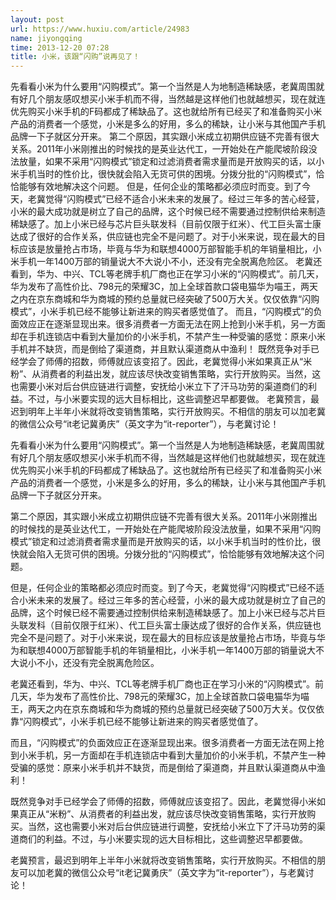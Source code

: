 ```yaml
---
layout: post
url: https://www.huxiu.com/article/24983
name: jiyongqing
time: 2013-12-20 07:28
title: 小米，该跟“闪购”说再见了！
---
```

先看看小米为什么要用“闪购模式”。第一个当然是人为地制造稀缺感，老冀周围就有好几个朋友感叹想买小米手机而不得，当然越是这样他们也就越想买，现在就连优先购买小米手机的F码都成了稀缺品了。这也就给所有已经买了和准备购买小米产品的消费者一个感觉，小米是多么的好用，多么的稀缺，让小米与其他国产手机品牌一下子就区分开来。 第二个原因，其实跟小米成立初期供应链不完善有很大关系。2011年小米刚推出的时候找的是英业达代工，一开始处在产能爬坡阶段没法放量，如果不采用“闪购模式”锁定和过滤消费者需求量而是开放购买的话，以小米手机当时的性价比，很快就会陷入无货可供的困境。分拨分批的“闪购模式”，恰恰能够有效地解决这个问题。 但是，任何企业的策略都必须应时而变。到了今天，老冀觉得“闪购模式”已经不适合小米未来的发展了。经过三年多的苦心经营，小米的最大成功就是树立了自己的品牌，这个时候已经不需要通过控制供给来制造稀缺感了。加上小米已经与芯片巨头联发科（目前仅限于红米）、代工巨头富士康达成了很好的合作关系，供应链也完全不是问题了。对于小米来说，现在最大的目标应该是放量抢占市场，毕竟与华为和联想4000万部智能手机的年销量相比，小米手机一年1400万部的销量说大不大说小不小，还没有完全脱离危险区。 老冀还看到，华为、中兴、TCL等老牌手机厂商也正在学习小米的“闪购模式”。前几天，华为发布了高性价比、798元的荣耀3C，加上全球首款口袋电猫华为喵王，两天之内在京东商城和华为商城的预约总量就已经突破了500万大关。仅仅依靠“闪购模式”，小米手机已经不能够让新进来的购买者感觉值了。 而且，“闪购模式”的负面效应正在逐渐显现出来。很多消费者一方面无法在网上抢到小米手机，另一方面却在手机连锁店中看到大量加价的小米手机，不禁产生一种受骗的感觉：原来小米手机并不缺货，而是倒给了渠道商，并且默认渠道商从中渔利！ 既然竞争对手已经学会了师傅的招数，师傅就应该变招了。因此，老冀觉得小米如果真正从“米粉”、从消费者的利益出发，就应该尽快改变销售策略，实行开放购买。当然，这也需要小米对后台供应链进行调整，安抚给小米立下了汗马功劳的渠道商们的利益。不过，与小米要实现的远大目标相比，这些调整迟早都要做。 老冀预言，最迟到明年上半年小米就将改变销售策略，实行开放购买。不相信的朋友可以加老冀的微信公众号“it老记冀勇庆”（英文字为“it-reporter”），与老冀讨论！

先看看小米为什么要用“闪购模式”。第一个当然是人为地制造稀缺感，老冀周围就有好几个朋友感叹想买小米手机而不得，当然越是这样他们也就越想买，现在就连优先购买小米手机的F码都成了稀缺品了。这也就给所有已经买了和准备购买小米产品的消费者一个感觉，小米是多么的好用，多么的稀缺，让小米与其他国产手机品牌一下子就区分开来。

第二个原因，其实跟小米成立初期供应链不完善有很大关系。2011年小米刚推出的时候找的是英业达代工，一开始处在产能爬坡阶段没法放量，如果不采用“闪购模式”锁定和过滤消费者需求量而是开放购买的话，以小米手机当时的性价比，很快就会陷入无货可供的困境。分拨分批的“闪购模式”，恰恰能够有效地解决这个问题。

但是，任何企业的策略都必须应时而变。到了今天，老冀觉得“闪购模式”已经不适合小米未来的发展了。经过三年多的苦心经营，小米的最大成功就是树立了自己的品牌，这个时候已经不需要通过控制供给来制造稀缺感了。加上小米已经与芯片巨头联发科（目前仅限于红米）、代工巨头富士康达成了很好的合作关系，供应链也完全不是问题了。对于小米来说，现在最大的目标应该是放量抢占市场，毕竟与华为和联想4000万部智能手机的年销量相比，小米手机一年1400万部的销量说大不大说小不小，还没有完全脱离危险区。

老冀还看到，华为、中兴、TCL等老牌手机厂商也正在学习小米的“闪购模式”。前几天，华为发布了高性价比、798元的荣耀3C，加上全球首款口袋电猫华为喵王，两天之内在京东商城和华为商城的预约总量就已经突破了500万大关。仅仅依靠“闪购模式”，小米手机已经不能够让新进来的购买者感觉值了。

而且，“闪购模式”的负面效应正在逐渐显现出来。很多消费者一方面无法在网上抢到小米手机，另一方面却在手机连锁店中看到大量加价的小米手机，不禁产生一种受骗的感觉：原来小米手机并不缺货，而是倒给了渠道商，并且默认渠道商从中渔利！

既然竞争对手已经学会了师傅的招数，师傅就应该变招了。因此，老冀觉得小米如果真正从“米粉”、从消费者的利益出发，就应该尽快改变销售策略，实行开放购买。当然，这也需要小米对后台供应链进行调整，安抚给小米立下了汗马功劳的渠道商们的利益。不过，与小米要实现的远大目标相比，这些调整迟早都要做。

老冀预言，最迟到明年上半年小米就将改变销售策略，实行开放购买。不相信的朋友可以加老冀的微信公众号“it老记冀勇庆”（英文字为“it-reporter”），与老冀讨论！

